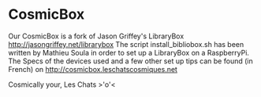 CosmicBox
=========

Our CosmicBox is a fork of Jason Griffey's LibraryBox http://jasongriffey.net/librarybox
The script install_bibliobox.sh has been written by Mathieu Soula in order to set up a LibraryBox on a RaspberryPi.
The Specs of the devices used and a few other set up tips can be found (in French) on http://cosmicbox.leschatscosmiques.net

Cosmically your, 
Les Chats >'o'<
